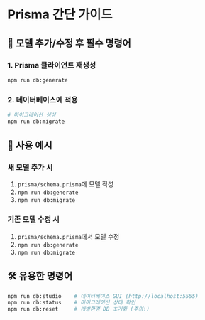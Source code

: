 # Prisma 간단 가이드

## 🚀 모델 추가/수정 후 필수 명령어

### 1. Prisma 클라이언트 재생성
```bash
npm run db:generate
```

### 2. 데이터베이스에 적용
```bash
# 마이그레이션 생성
npm run db:migrate
```

## 📝 사용 예시

### 새 모델 추가 시
1. `prisma/schema.prisma`에 모델 작성
2. `npm run db:generate`
3. `npm run db:migrate`

### 기존 모델 수정 시
1. `prisma/schema.prisma`에서 모델 수정
2. `npm run db:generate`
3. `npm run db:migrate`

## 🛠️ 유용한 명령어

```bash
npm run db:studio    # 데이터베이스 GUI (http://localhost:5555)
npm run db:status    # 마이그레이션 상태 확인
npm run db:reset     # 개발환경 DB 초기화 (주의!)
```